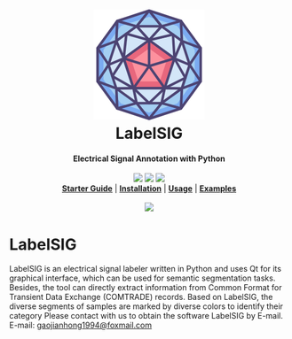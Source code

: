 <h1 align="center">
  <img src="resource/WindowIcon.png"><br/>LabelSIG
</h1>


<h4 align="center">
  Electrical Signal Annotation with Python
</h4>

<div align="center">
  <a href="https://pypi.python.org/pypi/labelme"><img src="https://img.shields.io/pypi/v/labelme.svg"></a>
  <img src="https://img.shields.io/pypi/pyversions/labelme.svg"></a>
  <img src="https://github.com/wkentaro/labelme/workflows/ci/badge.svg?branch=main&event=push"></a>
</div>

<div align="center">
  <a href="#starter-guide"><b>Starter Guide</b></a>
  | <a href="#installation"><b>Installation</b></a>
  | <a href="#usage"><b>Usage</b></a>
  | <a href="#examples"><b>Examples</b></a>
  <!-- | <a href="https://github.com/wkentaro/labelme/discussions"><b>Community</b></a> -->
  <!-- | <a href="https://www.youtube.com/playlist?list=PLI6LvFw0iflh3o33YYnVIfOpaO0hc5Dzw"><b>Youtube FAQ</b></a> -->
</div>


<br/>

<div align="center">
  <img src="examples/instance_segmentation/.readme/annotation.jpg" width="70%">
</div>


# LabelSIG
LabelSIG is an electrical signal labeler written in Python and uses Qt for its graphical interface, which can be used for semantic segmentation tasks. Besides, the tool can directly extract information from Common Format for Transient Data Exchange (COMTRADE) records. Based on LabelSIG, the diverse segments of samples are marked by diverse colors to identify their category
Please contact with us to obtain the software LabelSIG by E-mail.
E-mail: gaojianhong1994@foxmail.com 
